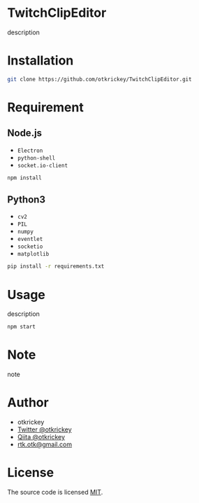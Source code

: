 # TwitchClipEditor

description

# Installation

```bash
git clone https://github.com/otkrickey/TwitchClipEditor.git
```

# Requirement

## Node.js

* `Electron`
* `python-shell`
* `socket.io-client`

```bash
npm install
```

## Python3

* `cv2`
* `PIL`
* `numpy`
* `eventlet`
* `socketio`
* `matplotlib`

```bash
pip install -r requirements.txt
```

# Usage

description

```bash
npm start
```

# Note

note

# Author

* otkrickey
* [Twitter @otkrickey](https://twitter.com/otkrickey)
* [Qiita @otkrickey](https://qiita.com/otkrickey)
* rtk.otk@gmail.com

# License

The source code is licensed [MIT](https://opensource.org/licenses/mit-license.php).
<!-- The website content is licensed CC BY 4.0,see LICENSE. -->